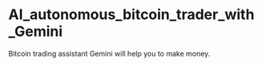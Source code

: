 # AI_autonomous_bitcoin_trader_with_Gemini
Bitcoin trading assistant Gemini will help you to make money.
